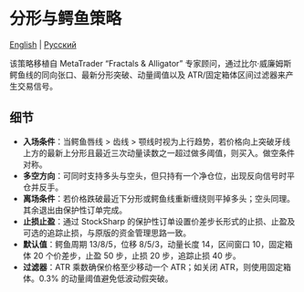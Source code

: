 # 分形与鳄鱼策略
[English](README.md) | [Русский](README_ru.md)

该策略移植自 MetaTrader “Fractals & Alligator” 专家顾问，通过比尔·威廉姆斯鳄鱼线的同向张口、最新分形突破、动量阈值以及 ATR/固定箱体区间过滤器来产生交易信号。

## 细节
- **入场条件**：当鳄鱼唇线 > 齿线 > 颚线时视为上行趋势，若价格向上突破牙线上方的最新上分形且最近三次动量读数之一超过做多阈值，则买入。做空条件对称。
- **多空方向**：可同时支持多头与空头，但只持有一个净仓位，出现反向信号时平仓并反手。
- **离场条件**：若价格跌破最近下分形或鳄鱼线重新缠绕则平掉多头；空头同理。其余退出由保护性订单完成。
- **止损止盈**：通过 StockSharp 的保护性订单设置价差步长形式的止损、止盈及可选的追踪止损，与原版的资金管理思路一致。
- **默认值**：鳄鱼周期 13/8/5，位移 8/5/3，动量长度 14，区间窗口 10，固定箱体 20 个价差步，止盈 50 步，止损 20 步，追踪止损 40 步。
- **过滤器**：ATR 乘数确保价格至少移动一个 ATR；如关闭 ATR，则使用固定箱体。0.3% 的动量阈值避免低波动假突破。
